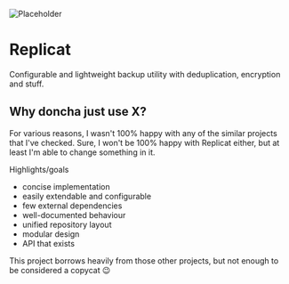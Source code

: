 ![Placeholder](https://i.imgur.com/1vtNQHs.png)

# Replicat

Configurable and lightweight backup utility with deduplication, encryption and stuff.

## Why doncha just use X?

For various reasons, I wasn't 100% happy with any of the similar projects that I've checked.
Sure, I won't be 100% happy with Replicat either, but at least I'm able to change something in it.

Highlights/goals
  - concise implementation
  - easily extendable and configurable
  - few external dependencies
  - well-documented behaviour
  - unified repository layout
  - modular design
  - API that exists

This project borrows heavily from those other projects, but not enough to be considered
a copycat 😉
